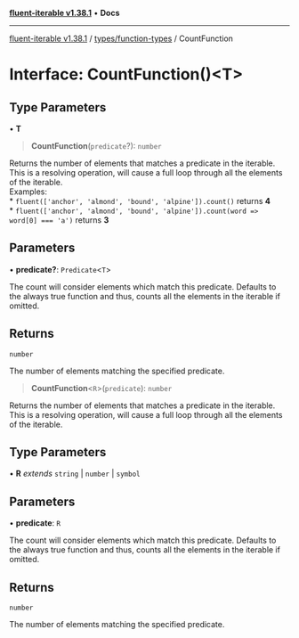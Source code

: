 [**fluent-iterable v1.38.1**](../../../README.md) • **Docs**

***

[fluent-iterable v1.38.1](../../../README.md) / [types/function-types](../README.md) / CountFunction

# Interface: CountFunction()\<T\>

## Type Parameters

• **T**

> **CountFunction**(`predicate`?): `number`

Returns the number of elements that matches a predicate in the iterable. This is a resolving operation, will cause a full loop through all the elements of the iterable.<br>
  Examples:<br>
    * `fluent(['anchor', 'almond', 'bound', 'alpine']).count()` returns **4**<br>
    * `fluent(['anchor', 'almond', 'bound', 'alpine']).count(word => word[0] === 'a')` returns **3**

## Parameters

• **predicate?**: `Predicate`\<`T`\>

The count will consider elements which match this predicate. Defaults to the always true function and thus, counts all the elements in the iterable if omitted.

## Returns

`number`

The number of elements matching the specified predicate.

> **CountFunction**\<`R`\>(`predicate`): `number`

Returns the number of elements that matches a predicate in the iterable. This is a resolving operation, will cause a full loop through all the elements of the iterable.

## Type Parameters

• **R** *extends* `string` \| `number` \| `symbol`

## Parameters

• **predicate**: `R`

The count will consider elements which match this predicate. Defaults to the always true function and thus, counts all the elements in the iterable if omitted.

## Returns

`number`

The number of elements matching the specified predicate.
